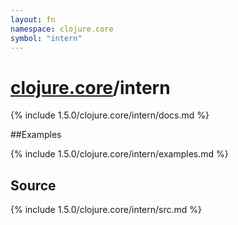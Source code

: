 ```yaml
---
layout: fn
namespace: clojure.core
symbol: "intern"
---
```


# [clojure.core](../)/intern

{% include 1.5.0/clojure.core/intern/docs.md %}

##Examples

{% include 1.5.0/clojure.core/intern/examples.md %}
## Source
{% include 1.5.0/clojure.core/intern/src.md %}

